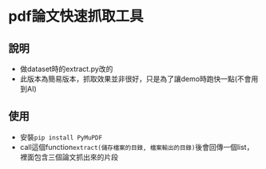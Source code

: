 # pdf論文快速抓取工具

## 說明
- 做dataset時的extract.py改的
- 此版本為簡易版本，抓取效果並非很好，只是為了讓demo時跑快一點(不會用到AI)

## 使用
- 安裝```pip install PyMuPDF```
- call這個function```extract(儲存檔案的目錄, 檔案輸出的目錄)```後會回傳一個list，裡面包含三個論文抓出來的片段